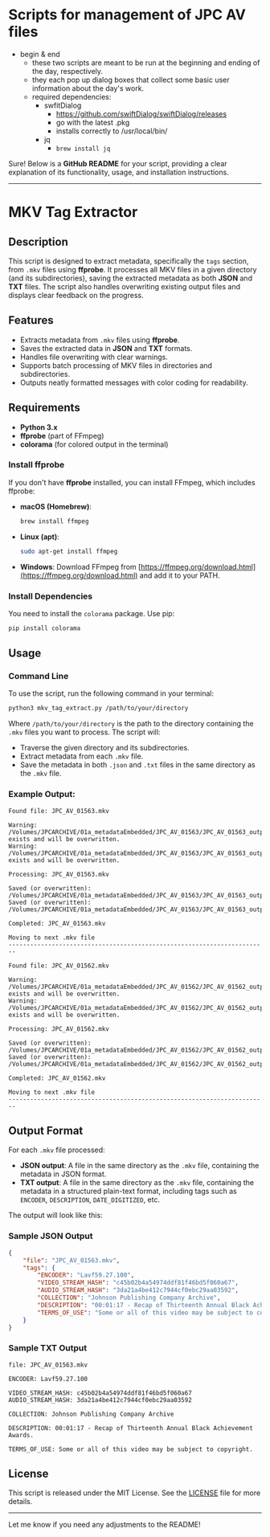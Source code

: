 # Scripts for management of JPC AV files
- begin & end
  - these two scripts are meant to be run at the beginning and ending of the day, respectively.
  - they each pop up dialog boxes that collect some basic user information about the day's work.
  - required dependencies:
    - swfitDialog
      - https://github.com/swiftDialog/swiftDialog/releases
      - go with the latest .pkg
      - installs correctly to /usr/local/bin/
    - jq
      - `brew install jq`
     
Sure! Below is a **GitHub README** for your script, providing a clear explanation of its functionality, usage, and installation instructions.

---

# MKV Tag Extractor

## Description

This script is designed to extract metadata, specifically the `tags` section, from `.mkv` files using **ffprobe**. It processes all MKV files in a given directory (and its subdirectories), saving the extracted metadata as both **JSON** and **TXT** files. The script also handles overwriting existing output files and displays clear feedback on the progress.

## Features

- Extracts metadata from `.mkv` files using **ffprobe**.
- Saves the extracted data in **JSON** and **TXT** formats.
- Handles file overwriting with clear warnings.
- Supports batch processing of MKV files in directories and subdirectories.
- Outputs neatly formatted messages with color coding for readability.

## Requirements

- **Python 3.x**
- **ffprobe** (part of FFmpeg)
- **colorama** (for colored output in the terminal)

### Install ffprobe

If you don't have **ffprobe** installed, you can install FFmpeg, which includes ffprobe:

- **macOS (Homebrew)**:
    ```bash
    brew install ffmpeg
    ```
- **Linux (apt)**:
    ```bash
    sudo apt-get install ffmpeg
    ```
- **Windows**: 
    Download FFmpeg from [https://ffmpeg.org/download.html](https://ffmpeg.org/download.html) and add it to your PATH.

### Install Dependencies

You need to install the `colorama` package. Use pip:

```bash
pip install colorama
```

## Usage

### Command Line

To use the script, run the following command in your terminal:

```bash
python3 mkv_tag_extract.py /path/to/your/directory
```

Where `/path/to/your/directory` is the path to the directory containing the `.mkv` files you want to process. The script will:

- Traverse the given directory and its subdirectories.
- Extract metadata from each `.mkv` file.
- Save the metadata in both `.json` and `.txt` files in the same directory as the `.mkv` file.

### Example Output:

```
Found file: JPC_AV_01563.mkv

Warning: /Volumes/JPCARCHIVE/01a_metadataEmbedded/JPC_AV_01563/JPC_AV_01563_output_tags.json exists and will be overwritten.
Warning: /Volumes/JPCARCHIVE/01a_metadataEmbedded/JPC_AV_01563/JPC_AV_01563_output_tags.txt exists and will be overwritten.

Processing: JPC_AV_01563.mkv

Saved (or overwritten): /Volumes/JPCARCHIVE/01a_metadataEmbedded/JPC_AV_01563/JPC_AV_01563_output_tags.json
Saved (or overwritten): /Volumes/JPCARCHIVE/01a_metadataEmbedded/JPC_AV_01563/JPC_AV_01563_output_tags.txt

Completed: JPC_AV_01563.mkv

Moving to next .mkv file
------------------------------------------------------------------------

Found file: JPC_AV_01562.mkv

Warning: /Volumes/JPCARCHIVE/01a_metadataEmbedded/JPC_AV_01562/JPC_AV_01562_output_tags.json exists and will be overwritten.
Warning: /Volumes/JPCARCHIVE/01a_metadataEmbedded/JPC_AV_01562/JPC_AV_01562_output_tags.txt exists and will be overwritten.

Processing: JPC_AV_01562.mkv

Saved (or overwritten): /Volumes/JPCARCHIVE/01a_metadataEmbedded/JPC_AV_01562/JPC_AV_01562_output_tags.json
Saved (or overwritten): /Volumes/JPCARCHIVE/01a_metadataEmbedded/JPC_AV_01562/JPC_AV_01562_output_tags.txt

Completed: JPC_AV_01562.mkv

Moving to next .mkv file
------------------------------------------------------------------------
```

## Output Format

For each `.mkv` file processed:

- **JSON output**: A file in the same directory as the `.mkv` file, containing the metadata in JSON format.
- **TXT output**: A file in the same directory as the `.mkv` file, containing the metadata in a structured plain-text format, including tags such as `ENCODER`, `DESCRIPTION`, `DATE_DIGITIZED`, etc.

The output will look like this:

### Sample JSON Output

```json
{
    "file": "JPC_AV_01563.mkv",
    "tags": {
        "ENCODER": "Lavf59.27.100",
        "VIDEO_STREAM_HASH": "c45b02b4a54974ddf81f46bd5f060a67",
        "AUDIO_STREAM_HASH": "3da21a4be412c7944cf0ebc29aa03592",
        "COLLECTION": "Johnson Publishing Company Archive",
        "DESCRIPTION": "00:01:17 - Recap of Thirteenth Annual Black Achievement Awards.",
        "TERMS_OF_USE": "Some or all of this video may be subject to copyright."
    }
}
```

### Sample TXT Output

```
file: JPC_AV_01563.mkv

ENCODER: Lavf59.27.100

VIDEO_STREAM_HASH: c45b02b4a54974ddf81f46bd5f060a67
AUDIO_STREAM_HASH: 3da21a4be412c7944cf0ebc29aa03592

COLLECTION: Johnson Publishing Company Archive

DESCRIPTION: 00:01:17 - Recap of Thirteenth Annual Black Achievement Awards.

TERMS_OF_USE: Some or all of this video may be subject to copyright.
```

## License

This script is released under the MIT License. See the [LICENSE](LICENSE) file for more details.

---

Let me know if you need any adjustments to the README!

